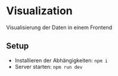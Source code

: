 # Visualization
Visualisierung der Daten in einem Frontend


## Setup
- Installieren der Abhängigkeiten: ```npm i``` 
- Server starten: ```npm run dev```